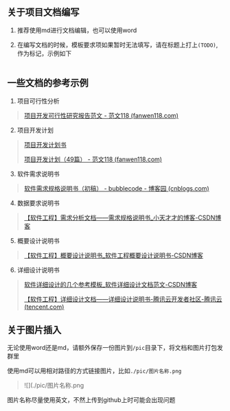 ## 关于项目文档编写

1. 推荐使用md进行文档编辑，也可以使用word

2. 在编写文档的时候，模板要求项如果暂时无法填写，请在标题上打上`(TODO)`,作为标记，示例如下

<img title="" src="https://qingyang-tool.oss-cn-nanjing.aliyuncs.com/pic-for-markdown/202312051314328.png" alt="" style="zoom:50%;" data-align="center">

## 一些文档的参考示例

1. 项目可行性分析

> [项目开发可行性研究报告范文 - 范文118 (fanwen118.com)](http://www.fanwen118.com/info_17/fw_2993483.html)

2. 项目开发计划

> [项目开发计划书](http://www.fanwen118.com/info_19/fw_3244122.html)
> 
> [项目开发计划（49篇） - 范文118 (fanwen118.com)](http://www.fanwen118.com/xiangmukaifajihua/)

3. 软件需求说明书

> [软件需求规格说明书（初稿） - bubblecode - 博客园 (cnblogs.com)](https://www.cnblogs.com/bubblecode/p/12687774.html)

4. 数据要求说明书

> [【软件工程】需求分析文档——需求规格说明书_小天才才的博客-CSDN博客](https://blog.csdn.net/qq_44528283/article/details/114965979)

5. 概要设计说明书

> [【软件工程】概要设计说明书_软件工程概要设计说明书-CSDN博客](https://blog.csdn.net/ming_5257/article/details/79688391)

6. 详细设计说明书

> [软件详细设计的几个参考模板_软件详细设计文档范文-CSDN博客](https://blog.csdn.net/aristolto/article/details/51821666)
> 
> [【软件工程】详细设计文档——详细设计说明书-腾讯云开发者社区-腾讯云 (tencent.com)](https://cloud.tencent.com/developer/article/2037437)



## 关于图片插入

无论使用word还是md，请额外保存一份图片到`/pic`目录下，将文档和图片打包发群里

使用md可以用相对路径的方式链接图片，比如`./pic/图片名称.png`

> ![](./pic/图片名称.png

图片名称尽量使用英文，不然上传到github上时可能会出现问题
